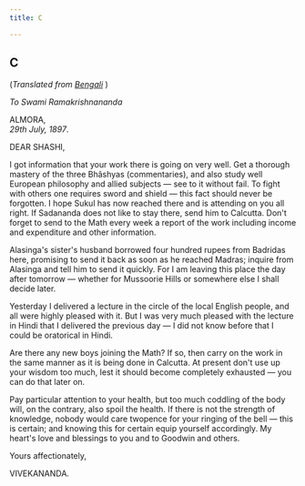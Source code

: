 ```yaml
---
title: C

---
```





  

  


## C

(*Translated from [Bengali](b7361e8100.pdf)* )

*To Swami Ramakrishnananda*

ALMORA,  
*29th July, 1897*.

DEAR SHASHI,

I got information that your work there is going on very well. Get a
thorough mastery of the three Bhâshyas (commentaries), and also study
well European philosophy and allied subjects — see to it without fail.
To fight with others one requires sword and shield — this fact should
never be forgotten. I hope Sukul has now reached there and is attending
on you all right. If Sadananda does not like to stay there, send him to
Calcutta. Don't forget to send to the Math every week a report of the
work including income and expenditure and other information.

Alasinga's sister's husband borrowed four hundred rupees from Badridas
here, promising to send it back as soon as he reached Madras; inquire
from Alasinga and tell him to send it quickly. For I am leaving this
place the day after tomorrow — whether for Mussoorie Hills or somewhere
else I shall decide later.

Yesterday I delivered a lecture in the circle of the local English
people, and all were highly pleased with it. But I was very much pleased
with the lecture in Hindi that I delivered the previous day — I did not
know before that I could be oratorical in Hindi.

Are there any new boys joining the Math? If so, then carry on the work
in the same manner as it is being done in Calcutta. At present don't use
up your wisdom too much, lest it should become completely exhausted —
you can do that later on.

Pay particular attention to your health, but too much coddling of the
body will, on the contrary, also spoil the health. If there is not the
strength of knowledge, nobody would care twopence for your ringing of
the bell — this is certain; and knowing this for certain equip yourself
accordingly. My heart's love and blessings to you and to Goodwin and
others.

Yours affectionately,

VIVEKANANDA.


